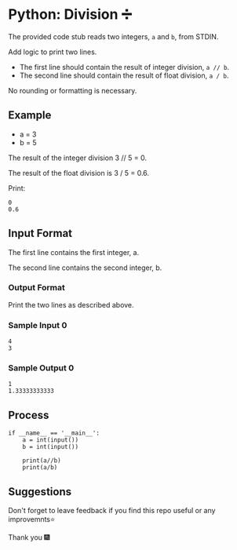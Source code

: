 

# Python: Division ➗

The provided code stub reads two integers, ```a``` and ```b```, from STDIN.

Add logic to print two lines. 
  
- The first line should contain the result of integer division, ```a // b```. 
- The second line should contain the result of float division, ```a / b```.

No rounding or formatting is necessary.

## Example

- a = 3
- b = 5
  
The result of the integer division 3 // 5 = 0.
  
The result of the float division is 3 / 5 = 0.6.
  
Print:
  ```
  0
  0.6
  ```
  
## Input Format

The first line contains the first integer, a.
    
The second line contains the second integer, b.

### Output Format

Print the two lines as described above.

### Sample Input 0
    
```
4
3
```

### Sample Output 0

```
1
1.33333333333
```

## Process 

```
if __name__ == '__main__':
    a = int(input())
    b = int(input())
    
    print(a//b)
    print(a/b)
```

##  Suggestions

Don't forget to leave feedback if you find this repo useful or any improvemnts⭐

Thank you 🎆






